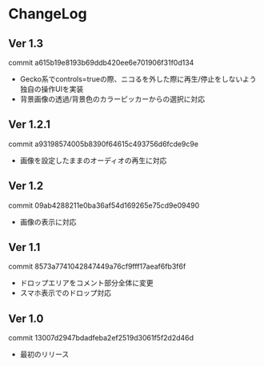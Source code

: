 # ChangeLog

## Ver 1.3
commit a615b19e8193b69ddb420ee6e701906f31f0d134  
* Gecko系でcontrols=trueの際、ニコるを外した際に再生/停止をしないよう独自の操作UIを実装  
* 背景画像の透過/背景色のカラーピッカーからの選択に対応  


## Ver 1.2.1
commit a93198574005b8390f64615c493756d6fcde9c9e  
* 画像を設定したままのオーディオの再生に対応  


## Ver 1.2
commit 09ab4288211e0ba36af54d169265e75cd9e09490  

* 画像の表示に対応  


## Ver 1.1
commit 8573a7741042847449a76cf9fff17aeaf6fb3f6f  

* ドロップエリアをコメント部分全体に変更  
* スマホ表示でのドロップ対応  


## Ver 1.0
commit 13007d2947bdadfeba2ef2519d3061f5f2d2d46d  

* 最初のリリース  
